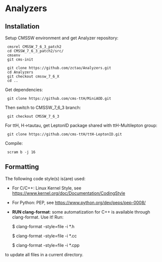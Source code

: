 # Analyzers

## Installation

Setup CMSSW environment and get Analyzer repository:

	 cmsrel CMSSW_7_6_3_patch2
     cd CMSSW_7_6_3_patch2/src/
     cmsenv
     git cms-init

     git clone https://github.com/zctao/Analyzers.git
	 cd Analyzers
   	 git checkout cmssw_7_6_X
   	 cd ..

Get dependencies:

	 git clone https://github.com/cms-ttH/MiniAOD.git

Then switch to CMSSW_7_6_3 branch:

	 git checkout CMSSW_7_6_3

For ttH, H->tautau, get LeptonID package shared with ttH-Multilepton group:

	 git clone https://github.com/cms-ttH/ttH-LeptonID.git

Compile:

     scram b -j 16

## Formatting

The following code style(s) is(are) used:

* For C/C++: Linux Kernel Style, see
https://www.kernel.org/doc/Documentation/CodingStyle

* For Python: PEP, see https://www.python.org/dev/peps/pep-0008/

* **RUN clang-format**: some automatization for C++ is available through
clang-format. Use it! Run:

	$ clang-format -style=file -i *.h

	$ clang-format -style=file -i *.cc

	$ clang-format -style=file -i *.cpp

to update all files in a current directory.